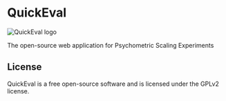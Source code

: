<h1>QuickEval</h1>
<p><img src="http://i.imgur.com/NM08JLj.png" alt="QuickEval logo" height="" width=""></p>

<p>The open-source web application for Psychometric Scaling Experiments</p>


<h2>License</h2>
QuickEval is a free open-source software and is licensed under the GPLv2 license.
